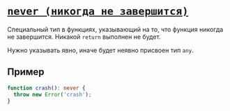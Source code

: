 # [`never (никогда не завершится)`](../index.md)

Специальный тип в функциях, указывающий на то, что функция никогда не завершится. Никакой `return` выполнен не будет.

Нужно указывать явно, иначе будет неявно присвоен тип `any`.

## Пример

```ts
function crash(): never {
  throw new Error('crash');
}
```
